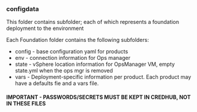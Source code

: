 ### configdata

This folder contains subfolder; each of which represents a foundation deployment to the environment


Each Foundation folder contains the following subfolders:

* config - base configuration yaml for products
* env - connection information for Ops manager
* state - vSphere location information for OpsManager VM, empty state.yml when the ops mgr is removed
* vars - Deployment-specific information per product.  Each product may have a defaults fie and a vars file.

#### IMPORTANT - PASSWORDS/SECRETS MUST BE KEPT IN CREDHUB, NOT IN THESE FILES
